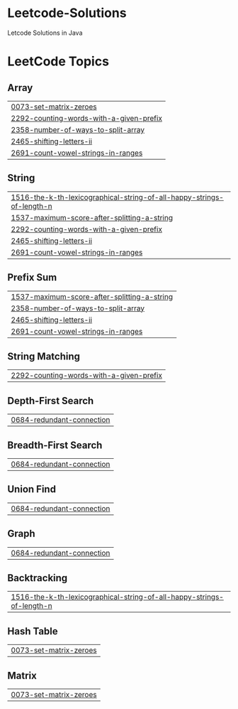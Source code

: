 # Leetcode-Solutions
Letcode Solutions in Java

<!---LeetCode Topics Start-->
# LeetCode Topics
## Array
|  |
| ------- |
| [0073-set-matrix-zeroes](https://github.com/SonakshiA/Leetcode-Solutions/tree/master/0073-set-matrix-zeroes) |
| [2292-counting-words-with-a-given-prefix](https://github.com/SonakshiA/Leetcode-Solutions/tree/master/2292-counting-words-with-a-given-prefix) |
| [2358-number-of-ways-to-split-array](https://github.com/SonakshiA/Leetcode-Solutions/tree/master/2358-number-of-ways-to-split-array) |
| [2465-shifting-letters-ii](https://github.com/SonakshiA/Leetcode-Solutions/tree/master/2465-shifting-letters-ii) |
| [2691-count-vowel-strings-in-ranges](https://github.com/SonakshiA/Leetcode-Solutions/tree/master/2691-count-vowel-strings-in-ranges) |
## String
|  |
| ------- |
| [1516-the-k-th-lexicographical-string-of-all-happy-strings-of-length-n](https://github.com/SonakshiA/Leetcode-Solutions/tree/master/1516-the-k-th-lexicographical-string-of-all-happy-strings-of-length-n) |
| [1537-maximum-score-after-splitting-a-string](https://github.com/SonakshiA/Leetcode-Solutions/tree/master/1537-maximum-score-after-splitting-a-string) |
| [2292-counting-words-with-a-given-prefix](https://github.com/SonakshiA/Leetcode-Solutions/tree/master/2292-counting-words-with-a-given-prefix) |
| [2465-shifting-letters-ii](https://github.com/SonakshiA/Leetcode-Solutions/tree/master/2465-shifting-letters-ii) |
| [2691-count-vowel-strings-in-ranges](https://github.com/SonakshiA/Leetcode-Solutions/tree/master/2691-count-vowel-strings-in-ranges) |
## Prefix Sum
|  |
| ------- |
| [1537-maximum-score-after-splitting-a-string](https://github.com/SonakshiA/Leetcode-Solutions/tree/master/1537-maximum-score-after-splitting-a-string) |
| [2358-number-of-ways-to-split-array](https://github.com/SonakshiA/Leetcode-Solutions/tree/master/2358-number-of-ways-to-split-array) |
| [2465-shifting-letters-ii](https://github.com/SonakshiA/Leetcode-Solutions/tree/master/2465-shifting-letters-ii) |
| [2691-count-vowel-strings-in-ranges](https://github.com/SonakshiA/Leetcode-Solutions/tree/master/2691-count-vowel-strings-in-ranges) |
## String Matching
|  |
| ------- |
| [2292-counting-words-with-a-given-prefix](https://github.com/SonakshiA/Leetcode-Solutions/tree/master/2292-counting-words-with-a-given-prefix) |
## Depth-First Search
|  |
| ------- |
| [0684-redundant-connection](https://github.com/SonakshiA/Leetcode-Solutions/tree/master/0684-redundant-connection) |
## Breadth-First Search
|  |
| ------- |
| [0684-redundant-connection](https://github.com/SonakshiA/Leetcode-Solutions/tree/master/0684-redundant-connection) |
## Union Find
|  |
| ------- |
| [0684-redundant-connection](https://github.com/SonakshiA/Leetcode-Solutions/tree/master/0684-redundant-connection) |
## Graph
|  |
| ------- |
| [0684-redundant-connection](https://github.com/SonakshiA/Leetcode-Solutions/tree/master/0684-redundant-connection) |
## Backtracking
|  |
| ------- |
| [1516-the-k-th-lexicographical-string-of-all-happy-strings-of-length-n](https://github.com/SonakshiA/Leetcode-Solutions/tree/master/1516-the-k-th-lexicographical-string-of-all-happy-strings-of-length-n) |
## Hash Table
|  |
| ------- |
| [0073-set-matrix-zeroes](https://github.com/SonakshiA/Leetcode-Solutions/tree/master/0073-set-matrix-zeroes) |
## Matrix
|  |
| ------- |
| [0073-set-matrix-zeroes](https://github.com/SonakshiA/Leetcode-Solutions/tree/master/0073-set-matrix-zeroes) |
<!---LeetCode Topics End-->